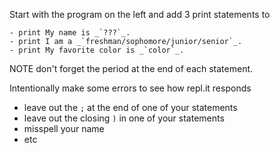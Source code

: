  Start with the program on the left and add 3 print statements to

    - print My name is _`???`_.
    - print I am a _`freshman/sophomore/junior/senior`_.
    - print My favorite color is _`color`_.

NOTE don't forget the period at the end of each statement.

Intentionally make some errors to see how repl.it responds

- leave out the `;` at the end of one of your statements
- leave out the closing `)` in one of your statements
- misspell your name
- etc

